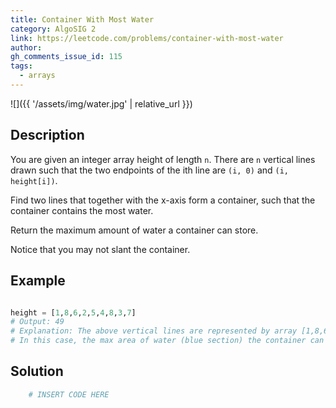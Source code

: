 ```yaml
---
title: Container With Most Water
category: AlgoSIG 2
link: https://leetcode.com/problems/container-with-most-water
author: 
gh_comments_issue_id: 115
tags:
  - arrays
---
```


![]({{ '/assets/img/water.jpg' | relative_url }})


## Description

You are given an integer array height of length `n`. There are `n` vertical lines drawn such that the two endpoints of the ith line are `(i, 0)` and `(i, height[i])`.

Find two lines that together with the x-axis form a container, such that the container contains the most water.

Return the maximum amount of water a container can store.

Notice that you may not slant the container.

## Example

```python

height = [1,8,6,2,5,4,8,3,7]
# Output: 49
# Explanation: The above vertical lines are represented by array [1,8,6,2,5,4,8,3,7]. 
# In this case, the max area of water (blue section) the container can contain is 49.

```

## Solution

```python
    # INSERT CODE HERE
```

